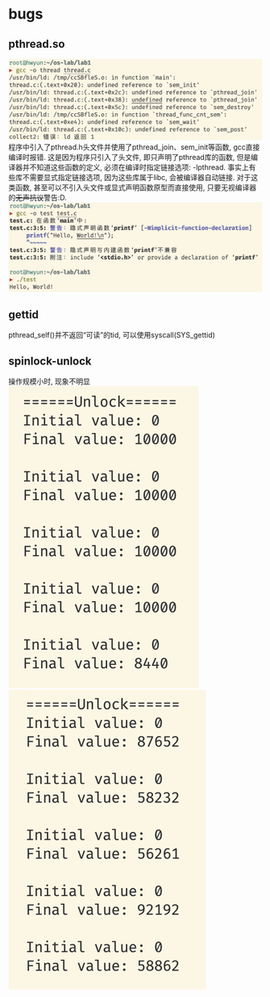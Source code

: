 # bugs
## pthread.so
![alt text](images/bug_pthread.png)
程序中引入了pthread.h头文件并使用了pthread_join、sem_init等函数, gcc直接编译时报错.
这是因为程序只引入了头文件, 即只声明了pthread库的函数, 但是编译器并不知道这些函数的定义, 必须在编译时指定链接选项: -lpthread. 事实上有些库不需要显式指定链接选项, 因为这些库属于libc, 会被编译器自动链接. 对于这类函数, 甚至可以不引入头文件或显式声明函数原型而直接使用, 只要无视编译器的~~无声抗议~~警告:D.![alt text](images/printf.png)

## gettid
pthread_self()并不返回“可读”的tid, 可以使用syscall(SYS_gettid)

## spinlock-unlock
操作规模小时, 现象不明显
![alt text](images/unlock1.png)
![alt text](images/unlock2.png)